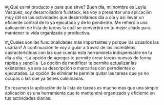 #¿Qué es mi producto y para que sirve?
Buen día, mi nombre es Leyla Vasquez, soy desarrolladora fullstack, les voy a presentar una aplicación muy útil en las actividades que desarrollamos día a día y asi llevar un eficiente control de lo ya ejecutado y de lo pendiente.
Me refiero a una aplicación de lista de tareas la cuál se convertirá en tu mejor aliado para mantener tu vida organizada y productiva.

#¿Cuáles son las funcionalidades más importantes y porque los usuarios las usarían?
A continuación te voy a guiar a travez de las increibleas casracteristicas con las que cuenta esta herramineta indispensable en tu día a día.
-La opción de agregar te permite crear tareas nuevas de forma rápida y sencilla
-La opción de modificar te permite actualizar las existentes, ya sea su descripción o marcarlas con perndientes o ejecutadas.
La opción de eliminar te permite quitar las tareas que ya no ocupas o las que ya tienes culminadas.

En resumen la aplicación de la lista de tareas es mucho mas que una simple aplicación  es una herramienta que te mantendrá organizado y eficiente en tus actividades diarias.
